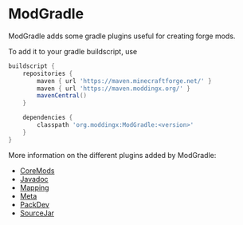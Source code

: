 # ModGradle

ModGradle adds some gradle plugins useful for creating forge mods.

To add it to your gradle buildscript, use

```groovy
buildscript {
    repositories {
        maven { url 'https://maven.minecraftforge.net/' }
        maven { url 'https://maven.moddingx.org/' }
        mavenCentral()
    }

    dependencies {
        classpath 'org.moddingx:ModGradle:<version>'
    }
}
```

More information on the different plugins added by ModGradle:

  * [CoreMods](docs/coremods.md)
  * [Javadoc](docs/javadoc.md)
  * [Mapping](docs/mapping.md)
  * [Meta](docs/meta.md)
  * [PackDev](docs/packdev.md)
  * [SourceJar](docs/sourcejar.md)
